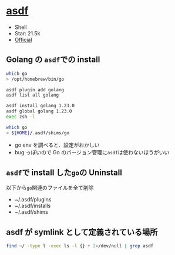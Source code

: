 # [asdf](https://github.com/asdf-vm/asdf)

- Shell
- Star: 21.5k
- [Official](https://asdf-vm.com/ja-jp/guide/getting-started.html)

## Golang の `asdf`での install

```sh
which go
> /opt/homebrew/bin/go

asdf plugin add golang
asdf list all golang

asdf install golang 1.23.0
asdf global golang 1.23.0
exec zsh -l

which go
> ${HOME}/.asdf/shims/go
```

- go env を調べると、設定がおかしい
- bug っぽいので Go のバージョン管理に`asdf`は使わないほうがいい

## `asdf`で install した`go`の Uninstall

以下から`go`関連のファイルを全て削除

- ~/.asdf/plugins
- ~/.asdf/installs
- ~/.asdf/shims

## asdf が symlink として定義されている場所

```sh
find ~/ -type l -exec ls -l {} + 2>/dev/null | grep asdf
```
